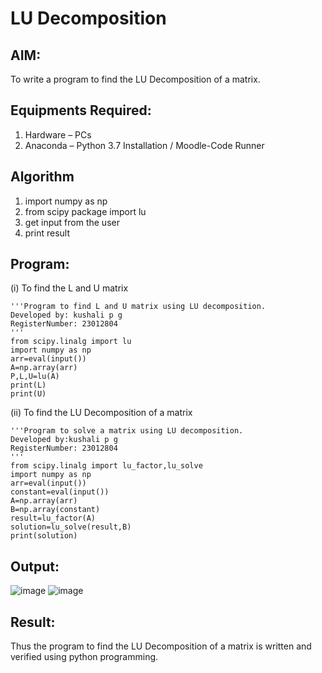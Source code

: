 # LU Decomposition 

## AIM:
To write a program to find the LU Decomposition of a matrix.

## Equipments Required:
1. Hardware – PCs
2. Anaconda – Python 3.7 Installation / Moodle-Code Runner

## Algorithm
1. import numpy as np
2. from scipy package import lu
3. get input from the user
4. print result

## Program:
(i) To find the L and U matrix
```
'''Program to find L and U matrix using LU decomposition.
Developed by: kushali p g
RegisterNumber: 23012804
'''
from scipy.linalg import lu
import numpy as np
arr=eval(input())
A=np.array(arr)
P,L,U=lu(A)
print(L)
print(U)
```
(ii) To find the LU Decomposition of a matrix
```
'''Program to solve a matrix using LU decomposition.
Developed by:kushali p g
RegisterNumber: 23012804
'''
from scipy.linalg import lu_factor,lu_solve
import numpy as np
arr=eval(input())
constant=eval(input())
A=np.array(arr)
B=np.array(constant)
result=lu_factor(A)
solution=lu_solve(result,B)
print(solution)
```

## Output:
![image](https://github.com/KUSHALI104/LU-Decomposition/assets/150231135/f1cdb394-5b85-4e7b-8ebd-651be209f135)
![image](https://github.com/KUSHALI104/LU-Decomposition/assets/150231135/69985840-fc5d-4a81-9304-51472b9f9d67)



## Result:
Thus the program to find the LU Decomposition of a matrix is written and verified using python programming.

